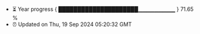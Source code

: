 - ⏳ Year progress { █████████████████████▁▁▁▁▁▁▁▁▁ } 71.65 %
- ⏰ Updated on Thu, 19 Sep 2024 05:20:32 GMT

